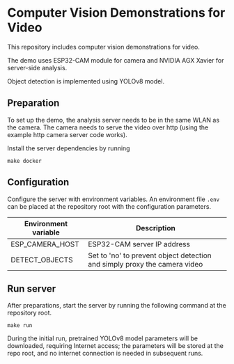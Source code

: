 # Computer Vision Demonstrations for Video
This repository includes computer vision demonstrations for video.

The demo uses ESP32-CAM module for camera and NVIDIA AGX Xavier for server-side analysis.

Object detection is implemented using YOLOv8 model.

## Preparation
To set up the demo, the analysis server needs to be in the same WLAN as the camera. The camera needs to serve the video over http (using the example http camera server code works).

Install the server dependencies by running
```
make docker
```

## Configuration
Configure the server with environment variables. An environment file `.env` can be placed at the repository root with the configuration parameters.

| Environment variable | Description                                                               |
| -------------------- | ------------------------------------------------------------------------- |
| ESP_CAMERA_HOST      | ESP32-CAM server IP address                                               |
| DETECT_OBJECTS       | Set to 'no' to prevent object detection and simply proxy the camera video |

## Run server
After preparations, start the server by running the following command at the repository root.
```
make run
```

During the initial run, pretrained YOLOv8 model parameters will be downloaded, requiring Internet access; the parameters will be stored at the repo root, and no internet connection is needed in subsequent runs.

